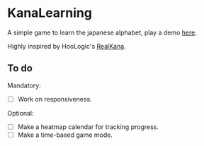 # KanaLearning

A simple game to learn the japanese alphabet, play a demo [here](https://myckollwinchester.github.io/p/kana-learning.html).

Highly inspired by HooLogic's [RealKana](https://www.realkana.com/).

## To do

Mandatory:
- [ ] Work on responsiveness.

Optional:
- [ ] Make a heatmap calendar for tracking progress.
- [ ] Make a time-based game mode.
